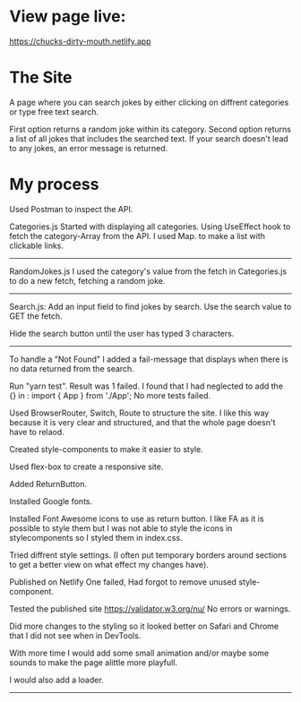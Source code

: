# View page live:

https://chucks-dirty-mouth.netlify.app

# The Site

A page where you can search jokes by either clicking on diffrent categories or type free text search.

First option returns a random joke within its category.
Second option returns a list of all jokes that includes the searched text. If your search doesn't lead to any jokes, an error message is returned.

# My process

Used Postman to inspect the API.

Categories.js
Started with displaying all categories. Using UseEffect hook to fetch the category-Array from the API. I used Map. to make a list with clickable links.

---

RandomJokes.js
I used the category's value from the fetch in Categories.js to do a new fetch, fetching a random joke.

---

Search.js:
Add an input field to find jokes by search. Use the search value to GET the fetch.

Hide the search button until the user has typed 3 characters.

---

To handle a "Not Found" I added a fail-message that displays when there is no data returned from the search.

Run "yarn test". Result was 1 failed. I found that I had neglected to add the {} in : import { App } from './App';
No more tests failed.

Used BrowserRouter, Switch, Route to structure the site. I like this way because it is very clear and structured, and that the whole page doesn't have to relaod.

Created style-components to make it easier to style.

Used flex-box to create a responsive site.

Added ReturnButton.

Installed Google fonts.

Installed Font Awesome icons to use as return button. I like FA as it is possible to style them but I was not able to style the icons in stylecomponents so I styled them in index.css.

Tried diffrent style settings. (I often put temporary borders around sections to get a better view on what effect my changes have).

Published on Netlify
One failed, Had forgot to remove unused style-component.

Tested the published site https://validator.w3.org/nu/
No errors or warnings.

Did more changes to the styling so it looked better on Safari and Chrome that I did not see when in DevTools.

With more time I would add some small animation and/or maybe some sounds to make the page alittle more playfull.

I would also add a loader.

---
